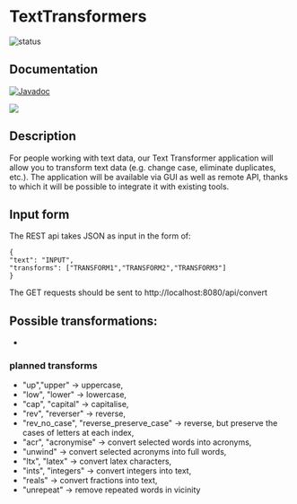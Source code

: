# TextTransformers
![status](https://github.com/lucapl/TextTransformer/actions/workflows/build_and_test.yml/badge.svg)

## Documentation
[![Javadoc](https://img.shields.io/badge/JavaDoc-Online-green)](https://lucapl.github.io/TextTransformer/javadoc/)


![](https://media0.giphy.com/media/v1.Y2lkPTc5MGI3NjExYzg1ZDkxZGI5NzNiOTY2YjMzNGI0YjI3NDQwNDFiZjkxZTFlZWFmNyZlcD12MV9pbnRlcm5hbF9naWZzX2dpZklkJmN0PWc/7c0bE2bfJrfos/giphy.gif)

## Description
For people working with text data, our Text Transformer application will allow you to transform text data (e.g. change case, eliminate duplicates, etc.). The application will be available via GUI as well as remote API, thanks to which it will be possible to integrate it with existing tools.

## Input form
The REST api takes JSON as input in the form of:
```
{
"text": "INPUT",
"transforms": ["TRANSFORM1","TRANSFORM2","TRANSFORM3"]
}
```
The GET requests should be sent to http://localhost:8080/api/convert
## Possible transformations:
-
### planned transforms
- "up","upper" -> uppercase,
- "low", "lower" -> lowercase,
- "cap", "capital" -> capitalise,
- "rev", "reverser" -> reverse,
- "rev_no_case", "reverse_preserve_case" -> reverse, but preserve the cases of letters at each index,
- "acr", "acronymise" -> convert selected words into acronyms,
- "unwind" -> convert selected acronyms into full words,
- "ltx", "latex" -> convert latex characters,
- "ints", "integers" -> convert integers into text,
- "reals" -> convert fractions into text,
- "unrepeat" -> remove repeated words in vicinity

